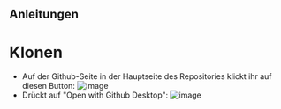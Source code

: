 ## Anleitungen
# Klonen
- Auf der Github-Seite in der Hauptseite des Repositories klickt ihr auf diesen Button: ![image](https://github.com/richardfritz/Anforderungsanalyse-CPS/assets/55090043/b5f45189-0b60-40c8-82a5-42b5ac9d1ed4)
- Drückt auf "Open with Github Desktop": ![image](https://github.com/richardfritz/Anforderungsanalyse-CPS/assets/153286983/0718c15a-6ac8-4078-bbfd-688351a9bee7)

